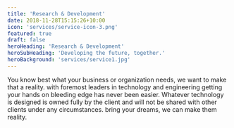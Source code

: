 ```yaml
---
title: 'Research & Development'
date: 2018-11-28T15:15:26+10:00
icon: 'services/service-icon-3.png'
featured: true
draft: false
heroHeading: 'Research & Development'
heroSubHeading: 'Developing the future, together.'
heroBackground: 'services/service1.jpg'
---
```


You know best what your business or organization needs, we want to make that a reality. with foremost leaders in technology and engineering getting your hands on bleeding edge has never been easier. Whatever technology is designed is owned fully by the client and will not be shared with other clients under any circumstances. bring your dreams, we can make them reality.